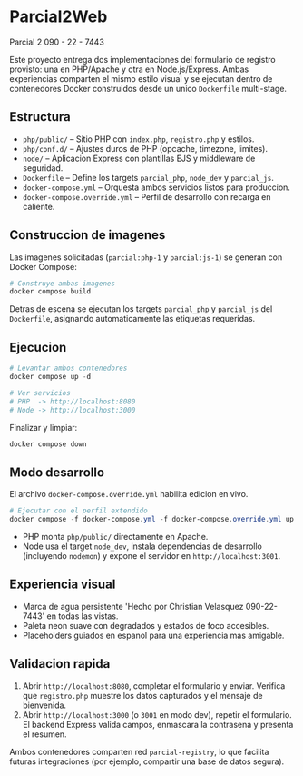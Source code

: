 ﻿# Parcial2Web

Parcial 2 090 - 22 - 7443

Este proyecto entrega dos implementaciones del formulario de registro provisto: una en PHP/Apache y otra en Node.js/Express. Ambas experiencias comparten el mismo estilo visual y se ejecutan dentro de contenedores Docker construidos desde un unico `Dockerfile` multi-stage.

## Estructura

- `php/public/` – Sitio PHP con `index.php`, `registro.php` y estilos.
- `php/conf.d/` – Ajustes duros de PHP (opcache, timezone, limites).
- `node/` – Aplicacion Express con plantillas EJS y middleware de seguridad.
- `Dockerfile` – Define los targets `parcial_php`, `node_dev` y `parcial_js`.
- `docker-compose.yml` – Orquesta ambos servicios listos para produccion.
- `docker-compose.override.yml` – Perfil de desarrollo con recarga en caliente.

## Construccion de imagenes

Las imagenes solicitadas (`parcial:php-1` y `parcial:js-1`) se generan con Docker Compose:

```powershell
# Construye ambas imagenes
docker compose build
```

Detras de escena se ejecutan los targets `parcial_php` y `parcial_js` del `Dockerfile`, asignando automaticamente las etiquetas requeridas.

## Ejecucion

```powershell
# Levantar ambos contenedores
docker compose up -d

# Ver servicios
# PHP  -> http://localhost:8080
# Node -> http://localhost:3000
```

Finalizar y limpiar:

```powershell
docker compose down
```

## Modo desarrollo

El archivo `docker-compose.override.yml` habilita edicion en vivo.

```powershell
# Ejecutar con el perfil extendido
docker compose -f docker-compose.yml -f docker-compose.override.yml up --build
```

- PHP monta `php/public/` directamente en Apache.
- Node usa el target `node_dev`, instala dependencias de desarrollo (incluyendo `nodemon`) y expone el servidor en `http://localhost:3001`.

## Experiencia visual

- Marca de agua persistente 'Hecho por Christian Velasquez 090-22-7443' en todas las vistas.
- Paleta neon suave con degradados y estados de foco accesibles.
- Placeholders guiados en espanol para una experiencia mas amigable.

## Validacion rapida

1. Abrir `http://localhost:8080`, completar el formulario y enviar. Verifica que `registro.php` muestre los datos capturados y el mensaje de bienvenida.
2. Abrir `http://localhost:3000` (o `3001` en modo dev), repetir el formulario. El backend Express valida campos, enmascara la contrasena y presenta el resumen.

Ambos contenedores comparten red `parcial-registry`, lo que facilita futuras integraciones (por ejemplo, compartir una base de datos segura).




